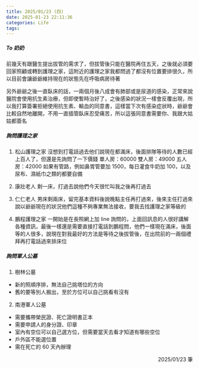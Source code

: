 ```yaml
---
title: 2025/01/23 (四)
date: 2025-01-23 22:11:36
categories: Life
tags:
---
```


##### To 奶奶

前幾天有跟醫生提出拔管的需求了，但拔管後只能在醫院再住五天，之後就必須要回家照顧或轉到護理之家，這附近的護理之家我都問過了都沒有位置要排很久，所以目前會讓爺爺維持現在的狀態先在呼吸病房待著

另外爺爺之後一直臥床的話，一兩個月後八成會有肺部或是尿道的感染，正常來說醫院會使用抗生素治療，但即使暫時治好了，之後感染的狀況一樣會反覆出現，所以我打算簽署拒絕使用抗生素、輸血的同意書，這樣當下次有感染症狀時，爺爺會比較自然地離開，不用一直插管臥床忍受痛苦，所以這張同意書需要你、我跟大姑姑都簽名

##### 詢問護理之家

1. 松山護理之家
   沒想到打電話過去他们說現在都滿床，後面排隊等待的人數已經上百人了，但還是先詢問了一下價錢
   單人房：60000
   雙人房：49000
   五人房：42000
   如果有管路，例如鼻胃管要加 1500，每日灌食牛奶加 100，以及尿布、濕紙巾之類的都要自備

2. 康壯老人
   剩一床，打過去說他們今天很忙叫我之後再打過去

3. 仁仁老人
   男床剩兩床，留完基本資料後說晚點主任再打過來，後來主任打過來說以爺爺現在的狀況他們這種不夠專業無法接收，要我去找護理之家等級的

4. 鵬程護理之家
   一開始是在長照網上加 line 詢問的，上面回訊息的人很好講解各種資訊，最後一樣還是需要直接打電話到鵬程問，他們一樣現在滿床，後面等的人很多，說現在對我最好的方法是等待之後拔管後，在出院前的一兩個禮拜再打電話過來排床位

##### 詢問軍人公墓

1. 樹林公墓

- 新的照順序排，無法自己挑塔位的方向
- 舊的要等別人搬出，至於方位可以自己挑看有沒有

2. 南港軍人公墓

- 需要攜帶榮民證、死亡證明書正本
- 需要申請人的身分證、印章
- 室內有空位可以自己選方位，但需要當天去看才知道有哪些空位
- 戶外區不能選位置
- 需在死亡的 60 天內辦理

<div style="text-align: right">2025/01/23 筆</div>
